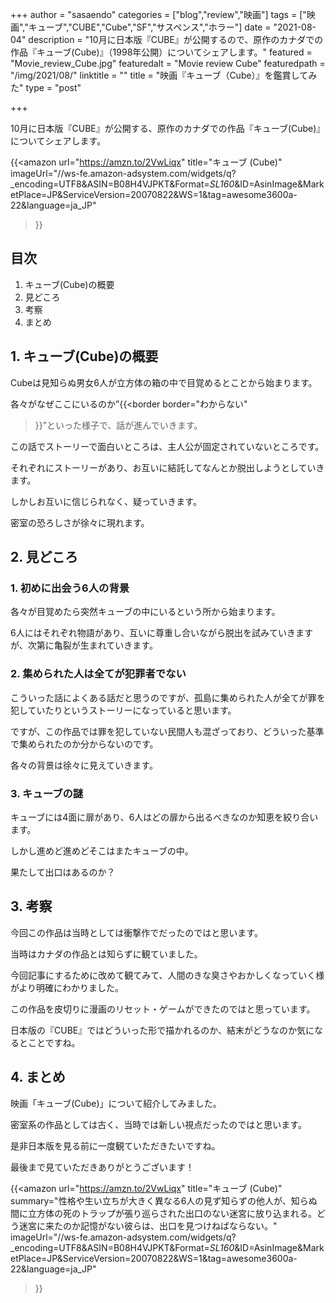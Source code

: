 +++
author = "sasaendo"
categories = ["blog","review","映画"]
tags = ["映画","キューブ","CUBE","Cube","SF","サスペンス","ホラー"]
date = "2021-08-04"
description = "10月に日本版『CUBE』が公開するので、原作のカナダでの作品『キューブ(Cube)』（1998年公開）についてシェアします。"
featured = "Movie_review_Cube.jpg"
featuredalt = "Movie review Cube"
featuredpath = "/img/2021/08/"
linktitle = ""
title = "映画『キューブ（Cube）』を鑑賞してみた"
type = "post"

+++

10月に日本版『CUBE』が公開する、原作のカナダでの作品『キューブ(Cube)』についてシェアします。

{{<amazon
  url="https://amzn.to/2VwLiqx"
  title="キューブ (Cube)"
  imageUrl="//ws-fe.amazon-adsystem.com/widgets/q?_encoding=UTF8&ASIN=B08H4VJPKT&Format=_SL160_&ID=AsinImage&MarketPlace=JP&ServiceVersion=20070822&WS=1&tag=awesome3600a-22&language=ja_JP"
 >}}


## 目次
1. キューブ(Cube)の概要
2. 見どころ
3. 考察
4. まとめ

## 1. キューブ(Cube)の概要

Cubeは見知らぬ男女6人が立方体の箱の中で目覚めるとことから始まります。

各々がなぜここにいるのか”{{<border
  border="わからない"
 >}}”といった様子で、話が進んでいきます。

この話でストーリーで面白いところは、主人公が固定されていないところです。

それぞれにストーリーがあり、お互いに結託してなんとか脱出しようとしていきます。

しかしお互いに信じられなく、疑っていきます。

密室の恐ろしさが徐々に現れます。

## 2. 見どころ

### 1. 初めに出会う6人の背景

各々が目覚めたら突然キューブの中にいるという所から始まります。

6人にはそれぞれ物語があり、互いに尊重し合いながら脱出を試みていきますが、次第に亀裂が生まれていきます。

### 2. 集められた人は全てが犯罪者でない

こういった話によくある話だと思うのですが、孤島に集められた人が全てが罪を犯していたりというストーリーになっていると思います。

ですが、この作品では罪を犯していない民間人も混ざっており、どういった基準で集められたのか分からないのです。

各々の背景は徐々に見えていきます。

### 3. キューブの謎

キューブには4面に扉があり、6人はどの扉から出るべきなのか知恵を絞り合います。

しかし進めど進めどそこはまたキューブの中。

果たして出口はあるのか？

## 3. 考察

今回この作品は当時としては衝撃作でだったのではと思います。

当時はカナダの作品とは知らずに観ていました。

今回記事にするために改めて観てみて、人間のきな臭さやおかしくなっていく様がより明確にわかりました。

この作品を皮切りに漫画のリセット・ゲームができたのではと思っています。

日本版の『CUBE』ではどういった形で描かれるのか、結末がどうなのか気になるとことですね。

## 4. まとめ

映画「キューブ(Cube)」について紹介してみました。

密室系の作品としては古く、当時では新しい視点だったのではと思います。

是非日本版を見る前に一度観ていただきたいですね。

最後まで見ていただきありがとうございます！

{{<amazon
  url="https://amzn.to/2VwLiqx"
  title="キューブ (Cube)"
  summary="性格や生い立ちが大きく異なる6人の見ず知らずの他人が、知らぬ間に立方体の死のトラップが張り巡らされた出口のない迷宮に放り込まれる。どう迷宮に来たのか記憶がない彼らは、出口を見つけねばならない。"
  imageUrl="//ws-fe.amazon-adsystem.com/widgets/q?_encoding=UTF8&ASIN=B08H4VJPKT&Format=_SL160_&ID=AsinImage&MarketPlace=JP&ServiceVersion=20070822&WS=1&tag=awesome3600a-22&language=ja_JP"
 >}}

